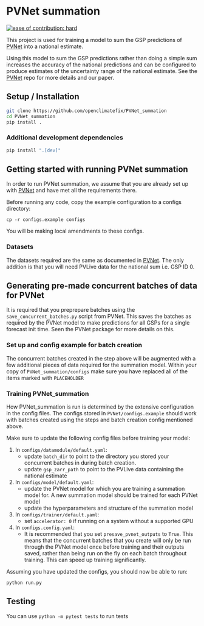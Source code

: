 # PVNet summation
[![ease of contribution: hard](https://img.shields.io/badge/ease%20of%20contribution:%20hard-bb2629)](https://github.com/openclimatefix/ocf-meta-repo?tab=readme-ov-file#overview-of-ocfs-nowcasting-repositories)

This project is used for training a model to sum the GSP predictions of [PVNet](https://github.com/openclimatefix/PVNet) into a national estimate.

Using this model to sum the GSP predictions rather than doing a simple sum increases the accuracy of the national predictions and can be configured to produce estimates of the uncertainty range of the national estimate. See the [PVNet](https://github.com/openclimatefix/PVNet) repo for more details and our paper.


## Setup / Installation

```bash
git clone https://github.com/openclimatefix/PVNet_summation
cd PVNet_summation
pip install .
```

### Additional development dependencies

```bash
pip install ".[dev]"
```

## Getting started with running PVNet summation

In order to run PVNet summation, we assume that you are already set up with
[PVNet](https://github.com/openclimatefix/PVNet) and have met all the requirements there.

Before running any code, copy the example configuration to a
configs directory:

```
cp -r configs.example configs
```

You will be making local amendments to these configs.

### Datasets

The datasets required are the same as documented in
[PVNet](https://github.com/openclimatefix/PVNet). The only addition is that you will need PVLive
data for the national sum i.e. GSP ID 0.


## Generating pre-made concurrent batches of data for PVNet

It is required that you preprepare batches using the `save_concurrent_batches.py` script from
PVNet. This saves the batches as required by the PVNet model to make predictions for all GSPs for
a single forecast init time. Seen the PVNet package for more details on this.


### Set up and config example for batch creation


The concurrent batches created in the step above will be augmented with a few additional pieces of
data required for the summation model. Within your copy of `PVNet_summation/configs` make sure you
have replaced all of the items marked with `PLACEHOLDER`

### Training PVNet_summation

How PVNet_summation is run is determined by the extensive configuration in the config files. The
configs stored in `PVNet/configs.example` should work with batches created using the steps and
batch creation config mentioned above.

Make sure to update the following config files before training your model:

1. In `configs/datamodule/default.yaml`:
    - update `batch_dir` to point to the directory you stored your concurrent batches in during
      batch creation.
    - update `gsp_zarr_path` to point to the PVLive data containing the national estimate
2. In `configs/model/default.yaml`:
    - update the PVNet model for which you are training a summation model for. A new summation model
      should be trained for each PVNet model
    - update the hyperparameters and structure of the summation model
3. In `configs/trainer/default.yaml`:
    - set `accelerator: 0` if running on a system without a supported GPU
4. In `configs.config.yaml`:
    - It is recommended that you set `presave_pvnet_outputs` to `True`. This means that the
      concurrent batches that you create will only be run through the PVNet model once before
      training and their outputs saved, rather than being run on the fly on each batch throughout
      training. This can speed up training significantly.


Assuming you have updated the configs, you should now be able to run:

```
python run.py
```


## Testing

You can use `python -m pytest tests` to run tests
